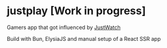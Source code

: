 # justplay [Work in progress]

Gamers app that got influenced by [JustWatch](https://justwatch.com)

Build with Bun, ElysiaJS and manual setup of a React SSR app
